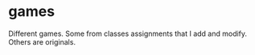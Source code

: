 # games
Different games. Some from classes assignments that I add and modify. Others are originals.
